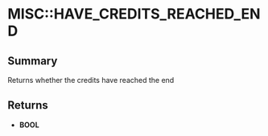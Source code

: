 # MISC::HAVE_CREDITS_REACHED_END

## Summary
Returns whether the credits have reached the end

## Returns
* **BOOL**